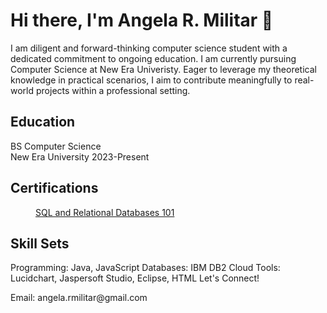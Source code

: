 <!DOCTYPE html>
<html lang="en">

<head>
    <meta charset="UTF-8">
    <meta http-equiv="X-UA-Compatible" content="IE=edge">
    <meta name="viewport" content="width=device-width, initial-scale=1.0">
    
</head>
<body>
    <div id="resume">
        <h1>Hi there, I'm Angela R. Militar 👋</h1>
                    <p id="objective">I am diligent and forward-thinking computer science student with a dedicated commitment to ongoing education. I am currently pursuing Computer Science at New Era Univeristy. Eager to leverage my theoretical knowledge in practical scenarios, I aim to contribute meaningfully to real-world projects within a professional setting.
                        </dl>
                        <dl>
                             <h2
                       <h2>Education</h2>
BS Computer Science
<br>New Era University
2023-Present
                            <h2
        <h2>Certifications</h2>
                                    <dd>
<a href="6dd8ba510a6943498c2e7d54bd5a06f0" target="_blank">SQL and Relational Databases 101</a>
                                    </dd>
                       <h2>Skill Sets</h2>
Programming: Java, JavaScript
Databases: IBM DB2 Cloud
Tools: Lucidchart, Jaspersoft Studio, Eclipse, HTML
Let's Connect!
<p>Email: angela.rmilitar@gmail.com</p>
                            

</body>

</html>
